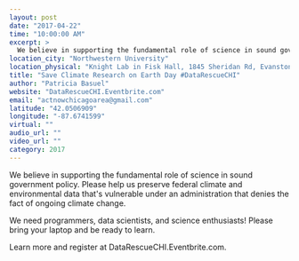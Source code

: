 ```yaml
---
layout: post
date: "2017-04-22"
time: "10:00:00 AM"
excerpt: >
  We believe in supporting the fundamental role of science in sound government policy. Please help us preserve federal climate and ...
location_city: "Northwestern University"
location_physical: "Knight Lab in Fisk Hall, 1845 Sheridan Rd, Evanston, IL 60208"
title: "Save Climate Research on Earth Day #DataRescueCHI"
author: "Patricia Basuel"
website: "DataRescueCHI.Eventbrite.com"
email: "actnowchicagoarea@gmail.com"
latitude: "42.0506909"
longitude: "-87.6741599"
virtual: ""
audio_url: ""
video_url: ""
category: 2017
---
```


We believe in supporting the fundamental role of science in sound government policy. Please help us preserve federal climate and environmental data that's vulnerable under an administration that denies the fact of ongoing climate change.

We need programmers, data scientists, and science enthusiasts! Please bring your laptop and be ready to learn.

Learn more and register at DataRescueCHI.Eventbrite.com.
